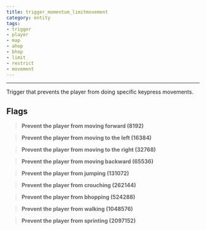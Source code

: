 ```yaml
---
title: trigger_momentum_limitmovement
category: entity
tags:
- trigger
- player
- map
- ahop
- bhop
- limit
- restrict
- movement
---
```

----

Trigger that prevents the player from doing specific keypress movements.

## Flags

 >**Prevent the player from moving forward (8192)**

 >**Prevent the player from moving to the left (16384)**

 >**Prevent the player from moving to the right (32768)**

 >**Prevent the player from moving backward (65536)**

 >**Prevent the player from jumping (131072)**

 >**Prevent the player from crouching (262144)**

 >**Prevent the player from bhopping (524288)**

 >**Prevent the player from walking (1048576)**

 >**Prevent the player from sprinting (2097152)**